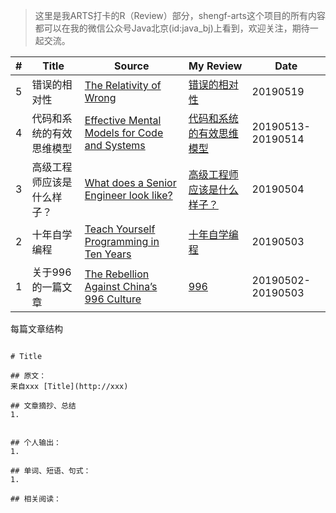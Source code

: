 > 这里是我ARTS打卡的R（Review）部分，shengf-arts这个项目的所有内容都可以在我的微信公众号Java北京(id:java_bj)上看到，欢迎关注，期待一起交流。

| # | Title | Source | My Review | Date |
| --- | ----- | --------- | ---------- | ---- |
| 5 | 错误的相对性 | [The Relativity of Wrong](https://chem.tufts.edu/answersinscience/relativityofwrong.htm) | [错误的相对性](./the-relativity-of-wrong.md) | 20190519 |
| 4 | 代码和系统的有效思维模型 | [Effective Mental Models for Code and Systems](https://medium.com/@copyconstruct/effective-mental-models-for-code-and-systems-7c55918f1b3e) | [代码和系统的有效思维模型](./effective-mental-models-for-code-and-systems/effective-mental-models-for-code-and-systems.md) | 20190513-20190514 |
| 3 | 高级工程师应该是什么样子？ | [What does a Senior Engineer look like?](https://hackernoon.com/what-does-a-senior-engineer-look-like-6fd59520a11e) | [高级工程师应该是什么样子？](./what-does-a-senior-engineer-look-like/README.md) | 20190504 |
| 2 | 十年自学编程 | [Teach Yourself Programming in Ten Years](http://norvig.com/21-days.html) | [十年自学编程](./TeachYourselfProgramminginTenYears/RADME.md) | 20190503 |
| 1 | 关于996的一篇文章 | [The Rebellion Against China’s 996 Culture](https://onezero.medium.com/the-rebellion-against-chinas-996-culture-b5b21b6a92c0) | [996](./996/README.md) | 20190502-20190503 |



每篇文章结构
```

# Title

## 原文：
来自xxx [Title](http://xxx)

## 文章摘抄、总结
1. 


## 个人输出：
1.

## 单词、短语、句式：
1. 

## 相关阅读：

```